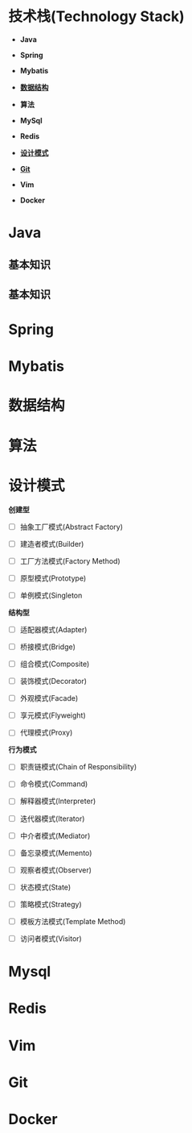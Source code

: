 
#  技术栈(Technology Stack)

- **Java**
- **Spring**
- **Mybatis**
- **[数据结构](https://github.com/huzhengxing/data-structure)**
- **算法**
- **MySql**
- **Redis**
- **[设计模式](#设计模式)**
- **[Git](https://github.com/huzhengxing/technology-stack/blob/master/doc/%E5%B7%A5%E5%85%B7/Git/Git%E5%9F%BA%E6%9C%AC%E6%93%8D%E4%BD%9C%E5%91%BD%E4%BB%A4.md)**

- **Vim**
- **Docker**

# Java

## 基本知识

## 基本知识





# Spring





# Mybatis



# 数据结构



# 算法



# 设计模式

**创建型**

- [ ] 抽象工厂模式(Abstract Factory)

- [ ] 建造者模式(Builder)

- [ ] 工厂方法模式(Factory Method)

- [ ] 原型模式(Prototype)

- [ ] 单例模式(Singleton

  

**结构型**

- [ ] 适配器模式(Adapter)
- [ ] 桥接模式(Bridge)
- [ ] 组合模式(Composite)
- [ ] 装饰模式(Decorator)
- [ ] 外观模式(Facade)
- [ ] 享元模式(Flyweight)
- [ ] 代理模式(Proxy)



**行为模式** 

- [ ] 职责链模式(Chain of Responsibility)
- [ ] 命令模式(Command)
- [ ] 解释器模式(Interpreter)
- [ ] 迭代器模式(Iterator)
- [ ] 中介者模式(Mediator)
- [ ] 备忘录模式(Memento)
- [ ] 观察者模式(Observer)
- [ ] 状态模式(State)
- [ ] 策略模式(Strategy)
- [ ] 模板方法模式(Template Method)
- [ ] 访问者模式(Visitor)



# Mysql



# Redis



# Vim



# Git



# Docker













